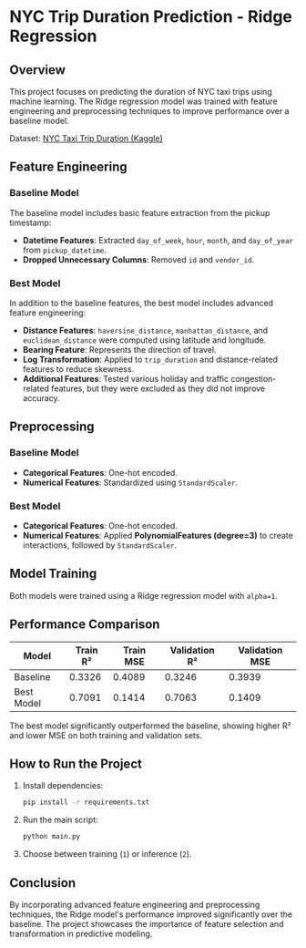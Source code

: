 # NYC Trip Duration Prediction - Ridge Regression

## Overview
This project focuses on predicting the duration of NYC taxi trips using machine learning. The Ridge regression model was trained with feature engineering and preprocessing techniques to improve performance over a baseline model.

Dataset: [NYC Taxi Trip Duration (Kaggle)](https://www.kaggle.com/competitions/nyc-taxi-trip-duration/overview)

## Feature Engineering
### Baseline Model
The baseline model includes basic feature extraction from the pickup timestamp:
- **Datetime Features**: Extracted `day_of_week`, `hour`, `month`, and `day_of_year` from `pickup_datetime`.
- **Dropped Unnecessary Columns**: Removed `id` and `vendor_id`.

### Best Model
In addition to the baseline features, the best model includes advanced feature engineering:
- **Distance Features**: `haversine_distance`, `manhattan_distance`, and `euclidean_distance` were computed using latitude and longitude.
- **Bearing Feature**: Represents the direction of travel.
- **Log Transformation**: Applied to `trip_duration` and distance-related features to reduce skewness.
- **Additional Features**: Tested various holiday and traffic congestion-related features, but they were excluded as they did not improve accuracy.

## Preprocessing
### Baseline Model
- **Categorical Features**: One-hot encoded.
- **Numerical Features**: Standardized using `StandardScaler`.

### Best Model
- **Categorical Features**: One-hot encoded.
- **Numerical Features**: Applied **PolynomialFeatures (degree=3)** to create interactions, followed by `StandardScaler`.

## Model Training
Both models were trained using a Ridge regression model with `alpha=1`.

## Performance Comparison
| Model        | Train R²  | Train MSE  | Validation R²  | Validation MSE  |
|-------------|----------|------------|---------------|----------------|
| Baseline    | 0.3326   | 0.4089     | 0.3246        | 0.3939         |
| Best Model  | 0.7091   | 0.1414     | 0.7063        | 0.1409         |

The best model significantly outperformed the baseline, showing higher R² and lower MSE on both training and validation sets.

## How to Run the Project
1. Install dependencies:  
   ```bash
   pip install -r requirements.txt
   ```
2. Run the main script:  
   ```bash
   python main.py
   ```
3. Choose between training (`1`) or inference (`2`).

## Conclusion
By incorporating advanced feature engineering and preprocessing techniques, the Ridge model's performance improved significantly over the baseline. The project showcases the importance of feature selection and transformation in predictive modeling.
